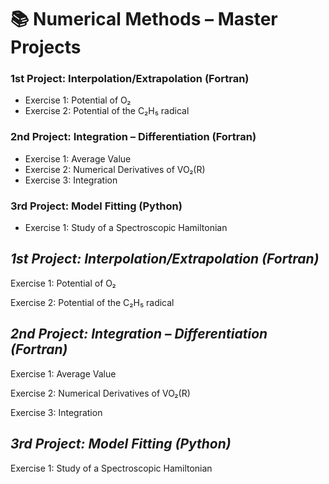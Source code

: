 # 📚 **Numerical Methods – Master Projects**

### 1st Project: Interpolation/Extrapolation (Fortran)  
- Exercise 1: Potential of O₂  
- Exercise 2: Potential of the C₂H₅ radical  

### 2nd Project: Integration – Differentiation (Fortran)  
- Exercise 1: Average Value  
- Exercise 2: Numerical Derivatives of VO₂(R)  
- Exercise 3: Integration  

### 3rd Project: Model Fitting (Python)  
- Exercise 1: Study of a Spectroscopic Hamiltonian

## *1st Project: Interpolation/Extrapolation (Fortran)*
Exercise 1: Potential of O₂

Exercise 2: Potential of the C₂H₅ radical

## *2nd Project: Integration – Differentiation (Fortran)*
Exercise 1: Average Value

Exercise 2: Numerical Derivatives of VO₂(R)

Exercise 3: Integration

## *3rd Project: Model Fitting (Python)*
Exercise 1: Study of a Spectroscopic Hamiltonian

